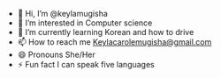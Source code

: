 - 👋 Hi, I’m @keylamugisha
- 👀 I’m interested in Computer science
- 🌱 I’m currently learning Korean and how to drive
- 📫 How to reach me Keylacarolemugisha@gmail.com
- 😄 Pronouns She/Her
- ⚡ Fun fact I can speak five languages

<!---
keylamugisha/keylamugisha is a ✨ special ✨ repository because its `README.md` (this file) appears on your GitHub profile.
You can click the Preview link to take a look at your changes.
--->
